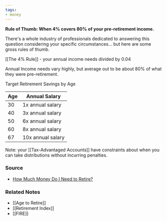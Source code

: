 ```yaml
---
tags:
- money
---
```

**Rule of Thumb: When 4% covers 80% of your pre-retirement income.**

There's a whole industry of professionals dedicated to answering this question considering your specific circumstances… but here are some gross rules of thumb.

[[The 4% Rule]] - your annual income needs divided by 0.04

Annual Income needs vary highly, but average out to be about 80% of what they were pre-retirement. 

Target Retirement Savings by Age

|  Age | Annual Salary |
| --- | --- |
| 30 | 1x annual salary |
| 40 | 3x annual salary |
| 50 | 6x annual salary |
| 60 | 8x annual salary |
| 67 | 10x annual salary |

Note: your [[Tax-Advantaged Accounts]] have constraints about when you can take distributions without incurring penalties.

### Source
- [How Much Money Do I Need to Retire?](https://www.investopedia.com/retirement/how-much-you-should-have-saved-age/)

### Related Notes
- [[Age to Retire]] 
- [[Retirement Index]] 
- [[FIRE]]